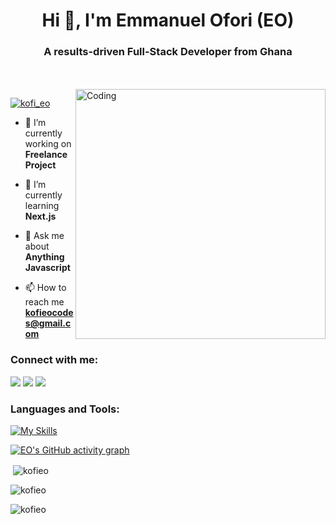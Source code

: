 

<h1 align="center">Hi 👋, I'm Emmanuel Ofori (EO) </h1>
<h3 align="center">A results-driven Full-Stack Developer from Ghana</h3>
</br> 
</br>

<img align="right" alt="Coding" width="400" src="https://cdn.dribbble.com/users/1292677/screenshots/6139167/media/fcf7fd0c619bb87706533079240915f3.gif">

<p align="left"> <a href="https://twitter.com/kofi_eo" target="blank"><img src="https://img.shields.io/twitter/follow/kofi_eo?logo=twitter&style=for-the-badge" alt="kofi_eo" /></a> </p>

- 🔭 I’m currently working on **Freelance Project**

- 🌱 I’m currently learning **Next.js**

- 💬 Ask me about **Anything Javascript**

- 📫 How to reach me **kofieocodes@gmail.com**



<h3 align="left">Connect with me:</h3>

[<img src="https://img.shields.io/badge/LinkedIn-%230077B5.svg?&style=for-the-badge&logo=linkedin&logoColor=white" />](https://www.linkedin.com/in/emmanuel-ofori-a2ab75238/)
[<img src = "https://img.shields.io/badge/Twitter-%2320A1F1.svg?&style=for-the-badge&logo=twitter&logoColor=white">](https://twitter.com/kofi_eo)
[<img src = "https://img.shields.io/badge/Instagram-%181717.svg?&style=for-the-badge&logo=instagram&logoColor=white&color=E4405F">](https://www.instagram.com/kofi.eo/)



<h3 align="left">Languages and Tools:</h3>

[![My Skills](https://skills.thijs.gg/icons?i=js,html,css,react,nextjs,nodejs,mysql,py,git,figma)](https://skills.thijs.gg)


[![EO's GitHub activity graph](https://activity-graph.herokuapp.com/graph?username=kofi-eo&&theme=xcode)](https://github.com/kofi-eo)



<p>&nbsp;<img align="center" src="https://github-readme-stats.vercel.app/api?username=kofi-eo&show_icons=true&locale=en&theme=tokyonight" alt="kofieo" /></p>

<p><img align="center" src="https://github-readme-streak-stats.herokuapp.com/?user=kofi-eo&&theme=tokyonight" alt="kofieo" /></p>

<p><img align="left" src="https://github-readme-stats.vercel.app/api/top-langs?username=kofi-eo&show_icons=true&locale=en&layout=compact&theme=tokyonight" alt="kofieo" /></p>

